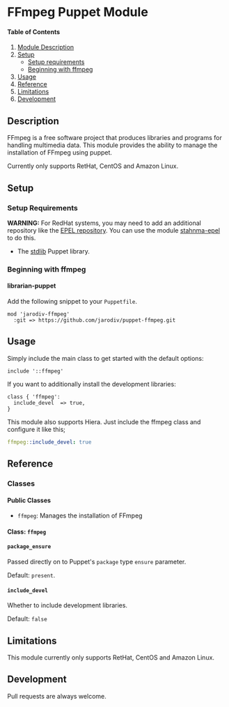 # FFmpeg Puppet Module

#### Table of Contents

1. [Module Description](#description)
2. [Setup](#setup)
    * [Setup requirements](#setup-requirements)
    * [Beginning with ffmpeg](#beginning-with-ffmpeg)
3. [Usage](#usage)
4. [Reference](#reference)
4. [Limitations](#limitations)
5. [Development](#development)

## Description

FFmpeg is a free software project that produces libraries and programs for handling multimedia data.
This module provides the ability to manage the installation of FFmpeg using puppet.

Currently only supports RetHat, CentOS and Amazon Linux.

## Setup

### Setup Requirements

**WARNING:** For RedHat systems, you may need to add an additional repository like the [EPEL repository](http://fedoraproject.org/wiki/EPEL).
You can use the module [stahnma-epel](https://forge.puppetlabs.com/stahnma/epel) to do this.

* The [stdlib](https://forge.puppetlabs.com/puppetlabs/stdlib) Puppet library.

### Beginning with ffmpeg

#### librarian-puppet

Add the following snippet to your `Puppetfile`.
```
mod 'jarodiv-ffmpeg'
  :git => https://github.com/jarodiv/puppet-ffmpeg.git
```

## Usage

Simply include the main class to get started with the default options:

```puppet
include '::ffmpeg'
```

If you want to additionally install the development libraries:

```puppet
class { 'ffmpeg':
  include_devel  => true,
}
```

This module also supports Hiera. Just include the ffmpeg class and configure it like this;

```yaml
ffmpeg::include_devel: true
```

## Reference

### Classes

#### Public Classes

* `ffmpeg`: Manages the installation of FFmpeg

#### Class: `ffmpeg`

#### `package_ensure`

Passed directly on to Puppet's `package` type `ensure` parameter.

Default: `present`.

#### `include_devel`

Whether to include development libraries.

Default: `false`

## Limitations

This module currently only supports RetHat, CentOS and Amazon Linux.

## Development

Pull requests are always welcome.
